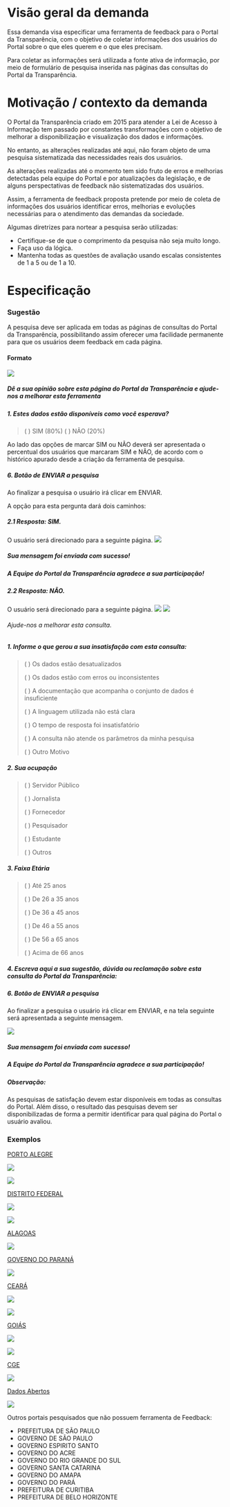 
# Visão geral da demanda

Essa demanda visa especificar uma ferramenta de feedback para o Portal da Transparência, com o objetivo de coletar informações dos usuários do Portal sobre o que eles querem e o que eles precisam.

Para coletar as informações será utilizada a fonte ativa de informação, por meio de formulário de pesquisa inserida nas páginas das consultas do Portal da Transparência.


# Motivação / contexto da demanda

O Portal da Transparência criado em 2015 para atender a Lei de Acesso à Informação tem passado por constantes transformações com o objetivo de melhorar a disponibilização e visualização dos dados e informações.

No entanto, as alterações realizadas até aqui, não foram objeto de uma pesquisa sistematizada das necessidades reais dos usuários.

As alterações realizadas até o momento tem sido fruto de erros e melhorias detectadas pela equipe do Portal e por atualizações da legislação, e de alguns perspectativas de feedback não sistematizadas dos usuários.

Assim, a ferramenta de feedback proposta pretende por meio de coleta de informações dos usuários identificar erros, melhorias e evoluções necessárias para o atendimento das demandas da sociedade.

Algumas diretrizes para nortear a pesquisa serão utilizadas:

- Certifique-se de que o comprimento da pesquisa não seja muito longo.
- Faça uso da lógica.
- Mantenha todas as questões de avaliação usando escalas consistentes de 1 a 5 ou de 1 a 10.

# Especificação

### Sugestão

A pesquisa deve ser aplicada em todas as páginas de consultas do Portal da Transparência, possibilitando assim oferecer uma facilidade permanente para que os usuários deem feedback em cada página.

#### Formato

![](static/imagem1.png)
##### Dê a sua opinião sobre esta página do Portal da Transparência e ajude-nos a melhorar esta ferramenta

##### 1. Estes dados estão disponíveis como você esperava?
> (  ) SIM (80%)  (  ) NÃO (20%)

Ao lado das opções de marcar SIM ou NÃO deverá ser apresentada o percentual dos usuários que marcaram SIM e NÃO, de acordo com o histórico apurado desde a criação da ferramenta de pesquisa.

##### 6. Botão de ENVIAR a pesquisa
Ao finalizar a pesquisa o usuário irá clicar em ENVIAR.


A opção para esta pergunta dará dois caminhos:

##### 2.1 Resposta: SIM.

O usuário será direcionado para a seguinte página.
![](static/imagem2.png)

##### Sua mensagem foi enviada com sucesso!

##### A Equipe do Portal da Transparência agradece a sua participação!

##### 2.2 Resposta: NÃO.

O usuário será direcionado para a seguinte página.
![](static/imagem3.png)
![](static/imagem4.png)

###### Ajude-nos a melhorar esta consulta.

##### 1. Informe o que gerou a sua insatisfação com esta consulta:

> (  ) Os dados estão desatualizados
>
> (  ) Os dados estão com erros ou inconsistentes
>
> (  ) A documentação que acompanha o conjunto de dados é insuficiente
>
> (  ) A linguagem utilizada não está clara
>
> (  ) O tempo de resposta foi insatisfatório
>
> (  ) A consulta não atende os parâmetros da minha pesquisa
>
> (  ) Outro Motivo


##### 2. Sua ocupação

> (  ) Servidor Público
>
> (  ) Jornalista
>
> (  ) Fornecedor
>
> (  ) Pesquisador
>
> (  ) Estudante
>
> (  ) Outros

##### 3. Faixa Etária

> (  ) Até 25 anos
>
> (  ) De 26 a 35 anos
>
> (  ) De 36 a 45 anos
>
> (  ) De 46 a 55 anos
>
> (  ) De 56 a 65 anos
>
> (  ) Acima de 66 anos

##### 4. Escreva aqui a sua sugestão, dúvida ou reclamação sobre esta consulta do Portal da Transparência:

##### 6. Botão de ENVIAR a pesquisa

Ao finalizar a pesquisa o usuário irá clicar em ENVIAR, e na tela seguinte será apresentada a seguinte mensagem.

![](static/imagem5.png)

##### Sua mensagem foi enviada com sucesso!

##### A Equipe do Portal da Transparência agradece a sua participação!

##### Observação:
As pesquisas de satisfação devem estar disponíveis em todas as consultas do Portal. Além disso, o resultado das pesquisas devem ser disponibilizadas de forma a permitir identificar para qual página do Portal o usuário avaliou.

### Exemplos

[PORTO ALEGRE](https://prefeitura.poa.br/)

![](static/portoalegre1.png)

![](static/portoalegre2.png)

[DISTRITO FEDERAL](http://www.transparencia.df.gov.br/#/)

![](static/distritofederal1.png)

![](static/distritofederal2.png)

[ALAGOAS](http://transparencia.al.gov.br/)

![](static/alagoas1.png)

[GOVERNO DO PARANÁ](http://www.transparencia.pr.gov.br/pte/pages/cadastroSugestao/edit_sugestao.jsf?windowId=400)

![](static/parana1.png)

[CEARÁ](https://cearatransparente.ce.gov.br/portal-da-transparencia/manifestacoes-e-solicitacoes/estatisticas-de-satisfacao?evaluation_type=transparency&locale=pt-BR)

![](static/ceara1.png)

![](static/ceara2.png)

[GOIÁS](http://www.transparencia.go.gov.br/portaldatransparencia/institucional/sugestao-portal)

![](static/goias1.png)

![](static/goias2.png)

[CGE](http://www.cge.mg.gov.br/publicacoes/relatorios/relatorios-de-auditoria)

![](static/cge1.png)

[Dados Abertos](http://www.dados.gov.br/dataset/serie-historica-de-precos-de-combustiveis-por-revenda)

![](static/dadosabertos1.png)

Outros portais pesquisados que não possuem ferramenta de Feedback:

- PREFEITURA DE SÃO PAULO
- GOVERNO DE SÃO PAULO
- GOVERNO ESPIRITO SANTO
- GOVERNO DO ACRE
- GOVERNO DO RIO GRANDE DO SUL
- GOVERNO SANTA CATARINA
- GOVERNO DO AMAPA
- GOVERNO DO PARÁ
- PREFEITURA DE CURITIBA
- PREFEITURA DE BELO HORIZONTE
